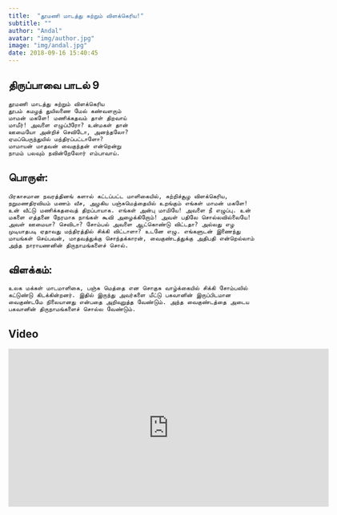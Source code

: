 ```yaml
---
title:  "தூமணி மாடத்து சுற்றும் விளக்கெரிய!"
subtitle: ""
author: "Andal"
avatar: "img/author.jpg"
image: "img/andal.jpg"
date: 2018-09-16 15:40:45
---
```


## திருப்பாவை பாடல் 9

```
தூமணி மாடத்து சுற்றும் விளக்கெரிய
தூபம் கமழத் துயிலணை மேல் கண்வளரும்
மாமன் மகளே! மணிக்கதவம் தாள் திறவாய்
மாமீர்! அவளை எழுப்பீரோ? உன்மகள் தான்
ஊமையோ அன்றிச் செவிடோ, அனந்தலோ?
ஏமப்பெருந்துயில் மந்திரப்பட்டாளோ?
மாமாயன் மாதவன் வைகுந்தன் என்றென்று
நாமம் பலவும் நவின்றேலோர் எம்பாவாய்.
```

## பொருள்:

```
பிரகாசமான நவரத்தினங் களால் கட்டப்பட்ட மாளிகையில், சுற்றிச்சூழ விளக்கெரிய, நறுமணதிரவியம் மணம் வீச, அழகிய பஞ்சுமெத்தையில் உறங்கும் எங்கள் மாமன் மகளே! உன் வீட்டு மணிக்கதவைத் திறப்பாயாக. எங்கள் அன்பு மாமியே! அவளை நீ எழுப்பு. உன் மகளை எத்தனை நேரமாக நாங்கள் கூவி அழைக்கிறோம்! அவள் பதிலே சொல்லவில்லையே! அவள் ஊமையா? செவிடா? சோம்பல் அவளை ஆட்கொண்டு விட்டதா? அல்லது எழ முடியாதபடி ஏதாவது மந்திரத்தில் சிக்கி விட்டாளா? உடனே எழு. எங்களுடன் இணைந்து மாயங்கள் செய்பவன், மாதவத்துக்கு சொந்தக்காரன், வைகுண்டத்துக்கு அதிபதி என்றெல்லாம் அந்த நாராயணனின் திருநாமங்களைச் சொல்.
```

## விளக்கம்:

```
உலக மக்கள் மாடமாளிகை, பஞ்சு மெத்தை என சொகுசு வாழ்க்கையில் சிக்கி சோம்பலில் கட்டுண்டு கிடக்கின்றனர். இதில் இருந்து அவர்களை மீட்டு பகவானின் இருப்பிடமான வைகுண்டமே நிலையானது என்பதை அறிவுறுத்த வேண்டும். அந்த வைகுண்டத்தை அடைய பகவானின் திருநாமங்களைச் சொல்ல வேண்டும்.
```

## Video
<iframe width="640" height="315" src="https://www.youtube.com/embed/vxfwh6dMlWY" frameborder="0" allow="autoplay; encrypted-media" allowfullscreen></iframe>